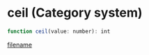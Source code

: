 # ceil (Category system)

```js
function ceil(value: number): int
```

[filename](ceil_m.md ':include')